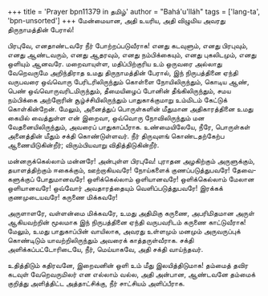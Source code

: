 +++
title = 'Prayer bpn11379 in தமிழ்'
author = "Bahá'u'lláh"
tags = ['lang-ta', 'bpn-unsorted']
+++
மேன்மையான, அதி உயரிய, அதி விழுமிய அவரது திருநாமத்தின் பேரால்! 

பிரபுவே, எனதாண்டவரே நீர் போற்றப்படுவீராக! எனது கடவுளும், எனது பிரபுவும், எனது ஆண்டவரும், எனது ஆதரவும், எனது நம்பிக்கையும், எனது புகலிடமும், எனது ஒளியும் ஆனவரே. மறைவாயுள்ள, மதிப்பிற்குரிய உம் ஒருவரை அல்லாது வேறெவருமே அறிந்திராத உமது திருநாமத்தின் பேரால், இந் நிருபத்தினை ஏந்தி வருபவரை ஒவ்வொரு பேரிடரிலிருந்தும் கொள்ளை நோயிலிருந்தும், கொடிய ஆண், பெண் ஒவ்வொருவரிடமிருந்தும், தீமையிழைப் போனின் தீங்கிலிருந்தும், சமய நம்பிக்கை அற்றோரின் சூழ்ச்சியிலிருந்தும் பாதுகாக்குமாறு உம்மிடம் கேட்டுக் கொள்கின்றேன். மேலும், அனைத்துப் பொருள்களின் மீதுமான அதிகாரத்தினை உமது கையில் வைத்துள்ள என் இறைவா, ஒவ்வொரு நோவிலிருந்தும் மன வேதனையிலிருந்தும், அவரைப் பாதுகாப்பீராக. உண்மையிலேயே, நீரே, பொருள்கள் அனைத்தின் மீதும் சக்தி கொண்டுள்ளவர். நீர் திருவுளங் கொண்டதற்கேற்ப ஆணையிடுகின்றீர்; விரும்பியவாறு விதித்திடுகின்றீர்.  

மன்னருக்கெல்லாம் மன்னரே! அன்புள்ள பிரபுவே! புராதன அழகிற்கும் அருளுக்கும்,  தயாளத்திற்கும் ஈகைக்கும், ஊற்றாகியவரே! நோய்களைக் குணப்படுத்துபவரே! தேவை-களுக்குப் போதுமானவரே! ஒளிக்கெல்லாம் ஒளியானவரே! ஒளிக்கெல்லாம் மேலான ஒளியானவரே! ஒவ்வோர் அவதாரத்தையும் வெளிப்படுத்துபவரே! இரக்கக் குணமுடையவரே! கருணை மிக்கவரே! 

அருளாளரே, வள்ளன்மை மிக்கவரே, உமது அதிமிகு கருணை, அபரிமிதமான அருள் ஆகியவற்றின் மூலமாக இந் நிருபத்தினை ஏந்தி வருபவரிடம் கருணை காட்டுவீராக! மேலும், உமது பாதுகாப்பின் வாயிலாக, அவரது உள்ளமும் மனமும் அருவருப்புக் கொண்டிடும் யாவற்றிலிருந்தும் அவரைக் காத்தருள்வீராக. சக்தி அளிக்கப்பட்டோரிடையே, நீர், மெய்யாகவே, அதி சக்தி வாய்ந்தவர். 

உதித்திடும் கதிரவனே, இறைவனின் ஒளி உம் மீது இலயித்திடுமாக! தம்மைத் தவிர கடவுள் வேறெவருமிலர் என எல்லாம் வல்ல, அதி அன்பான, ஆண்டவனே தம்மைக் குறித்து அளித்திட்ட அத்தாட்சிக்கு, நீர் சாட்சியம் அளிப்பீராக.
